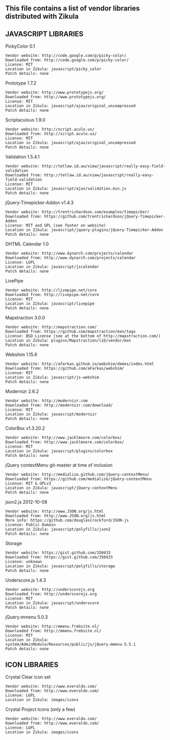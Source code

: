 This file contains a list of vendor libraries distributed with Zikula
---------------------------------------------------------------------

JAVASCRIPT LIBRARIES
--------------------

PickyColor 0.1

    Vendor website: http://code.google.com/p/picky-color/
    Downloaded from: http://code.google.com/p/picky-color/
    License: MIT
    Location in Zikula: javascript/picky_color
    Patch details: none

Prototype 1.7.2

    Vendor website: http://www.prototypejs.org/
    Downloaded from: http://www.prototypejs.org/
    License: MIT
    Location in Zikula: javascript/ajax/original_uncompressed
    Patch details: none

Scriptaculous 1.9.0

    Vendor website: http://script.aculo.us/
    Downloaded from: http://script.aculo.us/
    License: MIT
    Location in Zikula: javascript/ajax/original_uncompressed
    Patch details: none

Validation 1.5.4.1

    Vendor website: http://tetlaw.id.au/view/javascript/really-easy-field-validation
    Downloaded from: http://tetlaw.id.au/view/javascript/really-easy-field-validation
    License: MIT
    Location in Zikula: javascript/ajax/validation.min.js
    Patch details: none

jQuery-Timepicker-Addon v1.4.3

    Vendor website: http://trentrichardson.com/examples/timepicker/
    Downloaded from: https://github.com/trentrichardson/jQuery-Timepicker-Addon
    License: MIT and GPL (see footer on website)
    Location in Zikula: javascript/jquery-plugins/jQuery-Timepicker-Addon
    Patch details: none

DHTML Calendar 1.0

    Vendor website: http://www.dynarch.com/projects/calendar
    Downloaded from: http://www.dynarch.com/projects/calendar
    License: LGPL
    Location in Zikula: javascript/jscalendar
    Patch details: none

LivePipe

    Vendor website: http://livepipe.net/core
    Downloaded from: http://livepipe.net/core
    License: MIT
    Location in Zikula: javascript/livepipe
    Patch details: none

Mapstraction 3.0.0

    Vendor website: http://mapstraction.com/
    Downloaded from: https://github.com/mapstraction/mxn/tags
    License: BSD License (see at the bottom of http://mapstraction.com/)
    Location in Zikula: plugins/Mapstraction/lib/vendor/mxn
    Patch details: none

Webshim 1.15.6

    Vendor website: http://afarkas.github.io/webshim/demos/index.html
    Downloaded from: https://github.com/aFarkas/webshim/
    License: MIT
    Location in Zikula: javascript/js-webshim
    Patch details: none

Modernizr 2.6.2

    Vendor website: http://modernizr.com
    Downloaded from: http://modernizr.com/download/
    License: MIT
    Location in Zikula: javascript/modernizr
    Patch details: none

ColorBox v1.3.20.2

    Vendor website: http://www.jacklmoore.com/colorbox/
    Downloaded from: http://www.jacklmoore.com/colorbox/
    License: MIT
    Location in Zikula: javascript/plugins/colorbox
    Patch details: none

jQuery contextMenu git-master at time of inclusion

    Vendor website: http://medialize.github.com/jQuery-contextMenu/
    Downloaded from: https://github.com/medialize/jQuery-contextMenu
    License: MIT & GPLv3
    Location in Zikula: javascript/jQuery-contextMenu
    Patch details: none

json2.js 2012-10-08

    Vendor website: http://www.JSON.org/js.html
    Downloaded from: http://www.JSON.org/js.html
    More info: https://github.com/douglascrockford/JSON-js
    License: Public Domain
    Location in Zikula: javascript/polyfills/json2
    Patch details: none

Storage

    Vendor website: https://gist.github.com/350433
    Downloaded from: https://gist.github.com/350433
    License: unknown
    Location in Zikula: javascript/polyfills/storage
    Patch details: none

Underscore.js 1.4.3

    Vendor website: http://underscorejs.org
    Downloaded from: http://underscorejs.org
    License: MIT
    Location in Zikula: javascript/underscore
    Patch details: none

jQuery.mmenu 5.0.3

    Vendor website: http://mmenu.frebsite.nl/
    Downloaded from: http://mmenu.frebsite.nl/
    License: MIT
    Location in Zikula: system/AdminModule/Resources/public/js/jQuery.mmenu-5.5.1
    Patch details: none

ICON LIBRARIES
--------------

Crystal Clear icon set

    Vendor website: http://www.everaldo.com/
    Downloaded from: http://www.everaldo.com/
    License: LGPL
    Location in Zikula: images/icons

Crystal Project Icons (only a few)

    Vendor website: http://www.everaldo.com/
    Downloaded from: http://www.everaldo.com/
    License: LGPL
    Location in Zikula: images/icons
